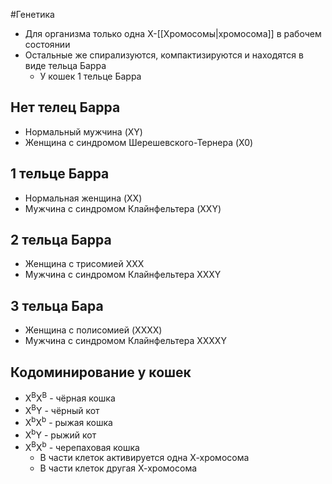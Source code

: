 #Генетика 
- Для организма только одна Х-[[Хромосомы|хромосома]] в рабочем состоянии 
- Остальные же спирализуются, компактизируются и находятся в виде тельца Барра
	- У кошек 1 тельце Барра
## Нет телец Барра
- Нормальный мужчина (XY)
- Женщина с синдромом Шерешевского-Тернера (X0)
## 1 тельце Барра
- Нормальная женщина (XX)
- Мужчина с синдромом Клайнфельтера (XXY)
## 2 тельца Барра
- Женщина с трисомией XXX
- Мужчина с синдромом Клайнфельтера XXXY
## 3 тельца Бара
- Женщина с полисомией (XXXX)
- Мужчина с синдромом Клайнфельтера XXXXY
## Кодоминирование у кошек
- X<sup>B</sup>X<sup>B</sup> - чёрная кошка
- X<sup>B</sup>Y - чёрный кот 
- X<sup>b</sup>X<sup>b</sup> - рыжая кошка
- X<sup>b</sup>Y - рыжий кот
- X<sup>B</sup>X<sup>b</sup> - черепаховая кошка 
	- В части клеток активируется одна Х-хромосома
	- В части клеток другая Х-хромосома
